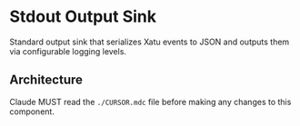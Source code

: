 # Stdout Output Sink

Standard output sink that serializes Xatu events to JSON and outputs them via configurable logging levels.

## Architecture  
Claude MUST read the `./CURSOR.mdc` file before making any changes to this component.